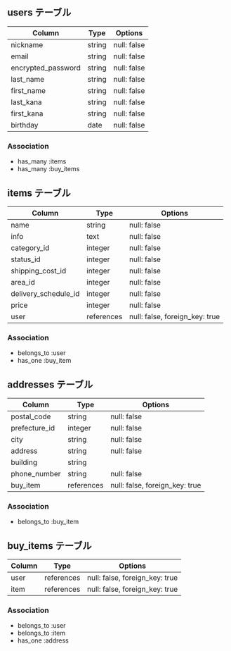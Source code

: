 ## users テーブル

| Column              | Type   | Options     |
| ------------------- | ------ | ----------- |
| nickname            | string | null: false |
| email               | string | null: false |
| encrypted_password  | string | null: false |
| last_name           | string | null: false |
| first_name          | string | null: false |
| last_kana           | string | null: false |
| first_kana          | string | null: false |
| birthday            | date   | null: false |

### Association

- has_many :items
- has_many :buy_items

## items テーブル

| Column               | Type       | Options     |
| -------------------- | ---------- | ----------- |
| name                 | string     | null: false |
| info                 | text       | null: false |
| category_id          | integer    | null: false |
| status_id            | integer    | null: false |
| shipping_cost_id     | integer    | null: false |
| area_id              | integer    | null: false |
| delivery_schedule_id | integer    | null: false |
| price                | integer    | null: false |
| user                 | references | null: false, foreign_key: true |

### Association 

- belongs_to :user
- has_one :buy_item

## addresses テーブル

| Column            | Type    | Options     |
| ----------------- | ------- | ----------- |
| postal_code       | string  | null: false |
| prefecture_id     | integer | null: false |
| city              | string  | null: false |
| address           | string  | null: false |
| building          | string  | 
| phone_number      | string  | null: false |
| buy_item          | references | null: false, foreign_key: true |

### Association 

- belongs_to :buy_item

## buy_items テーブル

| Column  | Type    | Options     |
| ------- | ------- | ----------- |
| user    | references | null: false, foreign_key: true |
| item    | references | null: false, foreign_key: true |

### Association

- belongs_to :user
- belongs_to :item
- has_one :address
